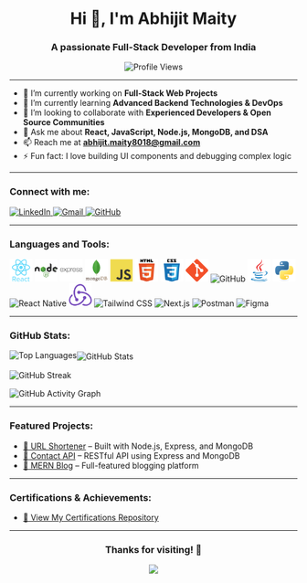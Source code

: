 <h1 align="center">Hi 👋, I'm Abhijit Maity</h1>
<h3 align="center">A passionate Full-Stack Developer from India</h3>

<p align="center">
  <img src="https://komarev.com/ghpvc/?username=abhijit1maity&label=Profile%20views&color=0e75b6&style=flat" alt="Profile Views" />
</p>

---

- 🔭 I’m currently working on **Full-Stack Web Projects**
- 🌱 I’m currently learning **Advanced Backend Technologies & DevOps**
- 🤝 I’m looking to collaborate with **Experienced Developers & Open Source Communities**
- 💬 Ask me about **React, JavaScript, Node.js, MongoDB, and DSA**
- 📫 Reach me at **abhijit.maity8018@gmail.com**
- ⚡ Fun fact: I love building UI components and debugging complex logic

---

<h3 align="left">Connect with me:</h3>
<p align="left">
  <a href="https://www.linkedin.com/in/abhijitmaity007/" target="_blank">
    <img src="https://cdn.jsdelivr.net/gh/devicons/devicon/icons/linkedin/linkedin-original.svg" alt="LinkedIn" width="30" height="30"/>
  </a>
  <a href="mailto:abhijit.maity8018@gmail.com" target="_blank">
    <img src="https://img.icons8.com/color/48/000000/gmail--v1.png" width="30" height="30" alt="Gmail"/>
  </a>
  <a href="https://github.com/abhijit1maity" target="_blank">
    <img src="https://cdn.jsdelivr.net/gh/devicons/devicon/icons/github/github-original.svg" width="30" height="30" alt="GitHub"/>
  </a>
</p>

---

<h3 align="left">Languages and Tools:</h3>
<p align="left">
  <img src="https://raw.githubusercontent.com/devicons/devicon/master/icons/react/react-original-wordmark.svg" width="40" height="40" alt="React"/>
  <img src="https://raw.githubusercontent.com/devicons/devicon/master/icons/nodejs/nodejs-original-wordmark.svg" width="40" height="40" alt="Node.js"/>
  <img src="https://raw.githubusercontent.com/devicons/devicon/master/icons/express/express-original-wordmark.svg" width="40" height="40" alt="Express"/>
  <img src="https://raw.githubusercontent.com/devicons/devicon/master/icons/mongodb/mongodb-original-wordmark.svg" width="40" height="40" alt="MongoDB"/>
  <img src="https://raw.githubusercontent.com/devicons/devicon/master/icons/javascript/javascript-original.svg" width="40" height="40" alt="JavaScript"/>
  <img src="https://raw.githubusercontent.com/devicons/devicon/master/icons/html5/html5-original-wordmark.svg" width="40" height="40" alt="HTML5"/>
  <img src="https://raw.githubusercontent.com/devicons/devicon/master/icons/css3/css3-original-wordmark.svg" width="40" height="40" alt="CSS3"/>
  <img src="https://raw.githubusercontent.com/devicons/devicon/master/icons/git/git-original.svg" width="40" height="40" alt="Git"/>
  <img src="https://www.vectorlogo.zone/logos/github/github-icon.svg" width="40" height="40" alt="GitHub"/>
  <img src="https://raw.githubusercontent.com/devicons/devicon/master/icons/java/java-original.svg" width="40" height="40" alt="Java"/>
  <img src="https://raw.githubusercontent.com/devicons/devicon/master/icons/python/python-original.svg" width="40" height="40" alt="Python"/>
  <img src="https://reactnative.dev/img/header_logo.svg" width="40" height="40" alt="React Native"/>
  <img src="https://raw.githubusercontent.com/devicons/devicon/master/icons/redux/redux-original.svg" width="40" height="40" alt="Redux"/>
  <img src="https://www.vectorlogo.zone/logos/tailwindcss/tailwindcss-icon.svg" width="40" height="40" alt="Tailwind CSS"/>
  <img src="https://cdn.worldvectorlogo.com/logos/nextjs-2.svg" width="40" height="40" alt="Next.js"/>
  <img src="https://www.vectorlogo.zone/logos/getpostman/getpostman-icon.svg" width="40" height="40" alt="Postman"/>
  <img src="https://cdn.jsdelivr.net/gh/devicons/devicon/icons/figma/figma-original.svg" width="40" height="40" alt="Figma"/>
</p>

---

<h3 align="left">GitHub Stats:</h3>
<p>
  <img align="left" src="https://github-readme-stats.vercel.app/api/top-langs?username=abhijit1maity&show_icons=true&locale=en&layout=compact&theme=tokyonight" alt="Top Languages"/>
</p>
<p>
  <img align="center" src="https://github-readme-stats.vercel.app/api?username=abhijit1maity&show_icons=true&locale=en&theme=tokyonight" alt="GitHub Stats"/>
</p>
<p>
  <img align="center" src="https://github-readme-streak-stats.herokuapp.com/?user=abhijit1maity&theme=tokyonight" alt="GitHub Streak"/>
</p>
<p>
  <img align="center" src="https://github-readme-activity-graph.vercel.app/graph?username=abhijit1maity&theme=tokyonight&hide_border=true" alt="GitHub Activity Graph"/>
</p>

---

<h3 align="left">Featured Projects:</h3>
<ul>
  <li><a href="https://github.com/Abhijit1Maity/url-shortner">🔗 URL Shortener</a> – Built with Node.js, Express, and MongoDB</li>
  <li><a href="https://github.com/abhijit1maity/contact-api">📧 Contact API</a> – RESTful API using Express and MongoDB</li>
  <li><a href="https://github.com/abhijit1maity/mern-blog">📝 MERN Blog</a> – Full-featured blogging platform</li>
</ul>

---

<h3 align="left">Certifications & Achievements:</h3>
<ul>
  <li><a href="https://github.com/Abhijit1Maity/Certificate" target="_blank">📜 View My Certifications Repository</a></li>
</ul>

---

<h3 align="center">Thanks for visiting! 🚀</h3>
<p align="center">
  <img src="https://readme-typing-svg.herokuapp.com?font=Fira+Code&duration=3000&pause=1000&color=58A6FF&center=true&vCenter=true&width=435&lines=Happy+Coding!;Keep+Building!;Open+to+Collaborations!"/>
</p>
